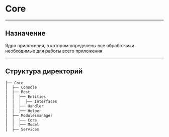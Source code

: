 # Core

---

## Назначение 
Ядро приложения, в котором определены все обработчики необходимые для работы всего приложения

---

## Структура директорий
```bash
├── Core
│  ├── Console
│  ├── Rest
│  │  ├── Entities
│  │  │  ├── Interfaces
│  │  ├── Handler
│  │  ├── Helper
│  ├── Modulesmanager
│  │  ├── Core
│  │  ├── Model
│  ├── Services
```

